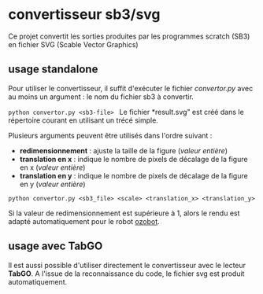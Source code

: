 # convertisseur sb3/svg

Ce projet convertit les sorties produites par les programmes scratch (SB3) en fichier SVG (Scable Vector Graphics)

## usage standalone
Pour utiliser le convertisseur, il suffit d'exécuter le fichier *convertor.py* avec au moins un argument : le nom du fichier sb3 à convertir.

``python convertor.py <sb3-file>
``
Le fichier *result.svg" est créé dans le répertoire courant en utilisant un trécé simple. 

Plusieurs arguments peuvent être utilisés dans l'ordre suivant : 
* **redimensionnement** : ajuste la taille de la figure (*valeur entière*) 
* **translation en x** : indique le nombre de pixels de décalage de la figure en x (*valeur entière*) 
* **translation en y** : indique le nombre de pixels de décalage de la figure en y (*valeur entière*) 
  
``python convertor.py <sb3_file> <scale> <translation_x> <translation_y>
``

Si la valeur de redimensionnement est supérieure à 1, alors le rendu est adapté automatiquement pour le robot [ozobot](https://ozobot.com).

## usage avec TabGO
Il est aussi possible d'utiliser directement le convertisseur avec le lecteur **TabGO**. A l'issue de la reconnaissance du code, le fichier svg est produit automatiquement.
